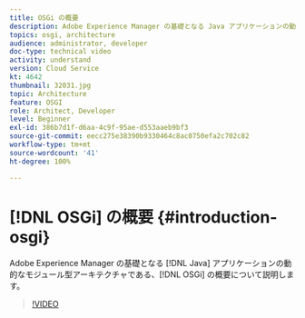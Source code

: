 ```yaml
---
title: OSGi の概要
description: Adobe Experience Manager の基礎となる Java アプリケーションの動的なモジュール型アーキテクチャである、OSGi の概要について説明します。
topics: osgi, architecture
audience: administrator, developer
doc-type: technical video
activity: understand
version: Cloud Service
kt: 4642
thumbnail: 32031.jpg
topic: Architecture
feature: OSGI
role: Architect, Developer
level: Beginner
exl-id: 386b7d1f-d6aa-4c9f-95ae-d553aaeb9bf3
source-git-commit: eecc275e38390b9330464c8ac0750efa2c702c82
workflow-type: tm+mt
source-wordcount: '41'
ht-degree: 100%

---
```


# [!DNL OSGi] の概要 {#introduction-osgi}

Adobe Experience Manager の基礎となる [!DNL Java] アプリケーションの動的なモジュール型アーキテクチャである、[!DNL OSGi] の概要について説明します。

>[!VIDEO](https://video.tv.adobe.com/v/32031?quality=12&learn=on)
